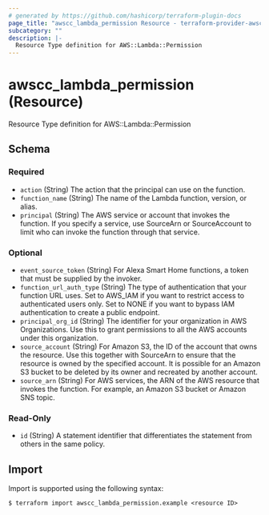 ```yaml
---
# generated by https://github.com/hashicorp/terraform-plugin-docs
page_title: "awscc_lambda_permission Resource - terraform-provider-awscc"
subcategory: ""
description: |-
  Resource Type definition for AWS::Lambda::Permission
---
```


# awscc_lambda_permission (Resource)

Resource Type definition for AWS::Lambda::Permission



<!-- schema generated by tfplugindocs -->
## Schema

### Required

- `action` (String) The action that the principal can use on the function.
- `function_name` (String) The name of the Lambda function, version, or alias.
- `principal` (String) The AWS service or account that invokes the function. If you specify a service, use SourceArn or SourceAccount to limit who can invoke the function through that service.

### Optional

- `event_source_token` (String) For Alexa Smart Home functions, a token that must be supplied by the invoker.
- `function_url_auth_type` (String) The type of authentication that your function URL uses. Set to AWS_IAM if you want to restrict access to authenticated users only. Set to NONE if you want to bypass IAM authentication to create a public endpoint.
- `principal_org_id` (String) The identifier for your organization in AWS Organizations. Use this to grant permissions to all the AWS accounts under this organization.
- `source_account` (String) For Amazon S3, the ID of the account that owns the resource. Use this together with SourceArn to ensure that the resource is owned by the specified account. It is possible for an Amazon S3 bucket to be deleted by its owner and recreated by another account.
- `source_arn` (String) For AWS services, the ARN of the AWS resource that invokes the function. For example, an Amazon S3 bucket or Amazon SNS topic.

### Read-Only

- `id` (String) A statement identifier that differentiates the statement from others in the same policy.

## Import

Import is supported using the following syntax:

```shell
$ terraform import awscc_lambda_permission.example <resource ID>
```
